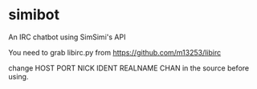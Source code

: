 simibot
=======

An IRC chatbot using SimSimi's API

You need to grab libirc.py from https://github.com/m13253/libirc

change HOST PORT NICK IDENT REALNAME CHAN in the source before using.
